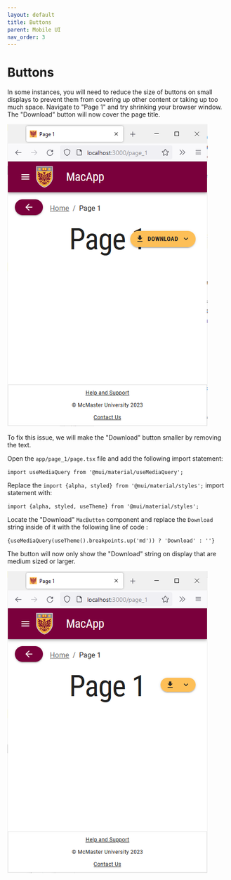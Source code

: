 ```yaml
---
layout: default
title: Buttons
parent: Mobile UI
nav_order: 3
---
```

# Buttons

In some instances, you will need to reduce the size of buttons on small displays to prevent them from covering up other content or taking up too much space.
Navigate to "Page 1" and try shrinking your browser window. The "Download" button will now cover the page title.

![download-small-1](assets/img/download-small-1.png)

To fix this issue, we will make the "Download" button smaller by removing the text.

Open the `app/page_1/page.tsx` file and add the following import statement:
```
import useMediaQuery from '@mui/material/useMediaQuery';
```


Replace the `import {alpha, styled} from '@mui/material/styles';`  import statement with:
```
import {alpha, styled, useTheme} from '@mui/material/styles';
```

Locate the "Download" `MacButton` component and replace the `Download` string inside of it with the following line of code :
```
{useMediaQuery(useTheme().breakpoints.up('md')) ? 'Download' : ''}
```

The button will now only show the "Download" string on display that are medium sized or larger.

![download-small-2](assets/img/download-small-2.png)
